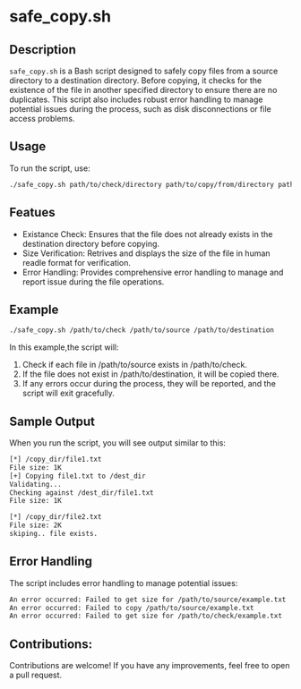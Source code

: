 # safe_copy.sh
## Description
`safe_copy.sh` is a Bash script designed to safely copy files from a source directory to a destination directory. 
Before copying, it checks for the existence of the file in another specified directory to ensure there are no duplicates. 
This script also includes robust error handling to manage potential issues during the process, such as disk disconnections or file access problems.

## Usage

To run the script, use:

```bash
./safe_copy.sh path/to/check/directory path/to/copy/from/directory path/to/destination/directory
```

## Featues
* Existance Check: Ensures that the file does not already exists in the destination directory before copying.
* Size Verification: Retrives and displays the size of the file in human readle format for verification.
* Error Handling: Provides comprehensive error handling to manage and report issue during the file operations.

## Example

```bash
./safe_copy.sh /path/to/check /path/to/source /path/to/destination
```
In this example,the script will:
1. Check if each file in /path/to/source exists in /path/to/check.
2. If the file does not exist in /path/to/destination, it will be copied there.
3. If any errors occur during the process, they will be reported, and the script will exit gracefully.

## Sample Output
When you run the script, you will see output similar to this:

```bash
[*] /copy_dir/file1.txt
File size: 1K
[+] Copying file1.txt to /dest_dir
Validating...
Checking against /dest_dir/file1.txt
File size: 1K

[*] /copy_dir/file2.txt
File size: 2K
skiping.. file exists.

```

## Error Handling 
The script includes error handling to manage potential issues:

```bash
An error occurred: Failed to get size for /path/to/source/example.txt
An error occurred: Failed to copy /path/to/source/example.txt
An error occurred: Failed to get size for /path/to/check/example.txt
```
## Contributions:
Contributions are welcome! If you have any improvements, feel free to open a pull request.
